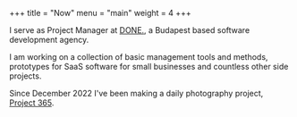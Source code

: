 +++
title = "Now"
menu = "main"
weight = 4
+++

I serve as Project Manager at [DONE.](https://thisisdone.com/en/), a Budapest based software development agency.

I am working on a collection of basic management tools and methods, prototypes for SaaS software for small businesses and countless other side projects.

Since December 2022 I've been making a daily photography project, [Project 365](/projects/project-365/).

